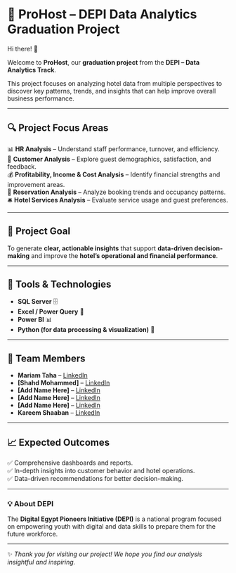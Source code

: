 # 🏨 ProHost – DEPI Data Analytics Graduation Project  

Hi there! 👋  

Welcome to **ProHost**, our **graduation project** from the **DEPI – Data Analytics Track**.  

This project focuses on analyzing hotel data from multiple perspectives to discover key patterns, trends, and insights that can help improve overall business performance.

---

## 🔍 Project Focus Areas  
📊 **HR Analysis** – Understand staff performance, turnover, and efficiency.  
💬 **Customer Analysis** – Explore guest demographics, satisfaction, and feedback.  
💰 **Profitability, Income & Cost Analysis** – Identify financial strengths and improvement areas.  
📅 **Reservation Analysis** – Analyze booking trends and occupancy patterns.  
🛎️ **Hotel Services Analysis** – Evaluate service usage and guest preferences.

---

## 🎯 Project Goal  
To generate **clear, actionable insights** that support **data-driven decision-making** and improve the **hotel’s operational and financial performance**.

---

## 🧰 Tools & Technologies  
- **SQL Server** 🗄️  
- **Excel / Power Query** 📑  
- **Power BI** 📊  
- **Python (for data processing & visualization)** 🐍  

---

## 👥 Team Members  
- **Mariam Taha** – [LinkedIn](https://www.linkedin.com/in/mariiamtaha/)  
- **[Shahd Mohammed]** – [LinkedIn](https://www.linkedin.com/in/shahd-m-kordy-847633385?utm_source=share&utm_campaign=share_via&utm_content=profile&utm_medium=android_app)  
- **[Add Name Here]** – [LinkedIn]()
- **[Add Name Here]** – [LinkedIn]()
- **[Add Name Here]** – [LinkedIn]()  
- **Kareem Shaaban** – [LinkedIn](https://www.linkedin.com/in/kareem-shaaban-)  
---

## 📈 Expected Outcomes  
✅ Comprehensive dashboards and reports.  
✅ In-depth insights into customer behavior and hotel operations.  
✅ Data-driven recommendations for better decision-making.  

---

### 💡 About DEPI  
The **Digital Egypt Pioneers Initiative (DEPI)** is a national program focused on empowering youth with digital and data skills to prepare them for the future workforce.

---

✨ *Thank you for visiting our project! We hope you find our analysis insightful and inspiring.*  
